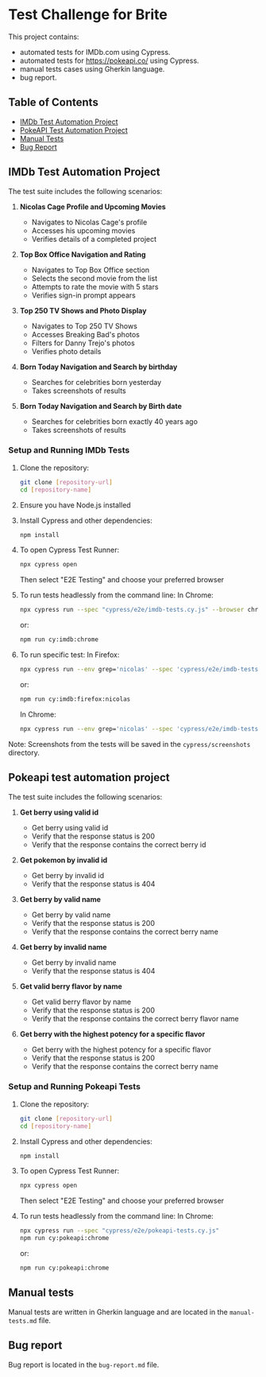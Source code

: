 # Test Challenge for Brite

This project contains:
- automated tests for IMDb.com using Cypress.
- automated tests for https://pokeapi.co/ using Cypress.
- manual tests cases using Gherkin language.
- bug report.

## Table of Contents
- [IMDb Test Automation Project](#imdb-test-automation-project)
- [PokeAPI Test Automation Project](#pokeapi-test-automation-project)
- [Manual Tests](#manual-tests)
- [Bug Report](#bug-report)

## IMDb Test Automation Project

The test suite includes the following scenarios:

1. **Nicolas Cage Profile and Upcoming Movies**
   - Navigates to Nicolas Cage's profile
   - Accesses his upcoming movies
   - Verifies details of a completed project

2. **Top Box Office Navigation and Rating**
   - Navigates to Top Box Office section
   - Selects the second movie from the list
   - Attempts to rate the movie with 5 stars
   - Verifies sign-in prompt appears

3. **Top 250 TV Shows and Photo Display**
   - Navigates to Top 250 TV Shows
   - Accesses Breaking Bad's photos
   - Filters for Danny Trejo's photos
   - Verifies photo details

4. **Born Today Navigation and Search by birthday**
   - Searches for celebrities born yesterday
   - Takes screenshots of results

5. **Born Today Navigation and Search by Birth date**
   - Searches for celebrities born exactly 40 years ago
   - Takes screenshots of results

### Setup and Running IMDb Tests
1. Clone the repository:
   ```bash
   git clone [repository-url]
   cd [repository-name]
   ```

2. Ensure you have Node.js installed

3. Install Cypress and other dependencies:
   ```bash
   npm install
   ```

4. To open Cypress Test Runner:
   ```bash
   npx cypress open
   ```
   Then select "E2E Testing" and choose your preferred browser

5. To run tests headlessly from the command line:
   In Chrome:   
   ```bash
   npx cypress run --spec "cypress/e2e/imdb-tests.cy.js" --browser chrome --headless
   ```
   or:
   ```bash
   npm run cy:imdb:chrome
   ```

6. To run specific test:
   In Firefox:
   ```bash
   npx cypress run --env grep='nicolas' --spec 'cypress/e2e/imdb-tests.cy.js' --browser firefox
   ```
   or:
   ```bash
   npm run cy:imdb:firefox:nicolas
   ```
   In Chrome:
   ```bash
   npx cypress run --env grep='nicolas' --spec 'cypress/e2e/imdb-tests.cy.js' --browser chrome
   ```

Note: Screenshots from the tests will be saved in the `cypress/screenshots` directory.

## Pokeapi test automation project

The test suite includes the following scenarios:

1. **Get berry using valid id**
   - Get berry using valid id
   - Verify that the response status is 200
   - Verify that the response contains the correct berry id

2. **Get pokemon by invalid id**
   - Get berry by invalid id
   - Verify that the response status is 404

3. **Get berry by valid name**
   - Get berry by valid name
   - Verify that the response status is 200
   - Verify that the response contains the correct berry name

4. **Get berry by invalid name**
   - Get berry by invalid name
   - Verify that the response status is 404

5. **Get valid berry flavor by name**
   - Get valid berry flavor by name
   - Verify that the response status is 200
   - Verify that the response contains the correct berry flavor name

6. **Get berry with the highest potency for a specific flavor**
   - Get berry with the highest potency for a specific flavor
   - Verify that the response status is 200
   - Verify that the response contains the correct berry name


### Setup and Running Pokeapi Tests
1. Clone the repository:
   ```bash
   git clone [repository-url]
   cd [repository-name]
   ```

2. Install Cypress and other dependencies:
   ```bash
   npm install
   ```

3. To open Cypress Test Runner:
   ```bash
   npx cypress open
   ```
   Then select "E2E Testing" and choose your preferred browser

4. To run tests headlessly from the command line:
   In Chrome:
   ```bash
   npx cypress run --spec "cypress/e2e/pokeapi-tests.cy.js"
   npm run cy:pokeapi:chrome
   ```
   or:
   ```bash
   npm run cy:pokeapi:chrome
   ```

## Manual tests
Manual tests are written in Gherkin language and are located in the `manual-tests.md` file.

## Bug report
Bug report is located in the `bug-report.md` file.